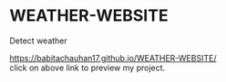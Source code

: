 # WEATHER-WEBSITE
Detect weather

https://babitachauhan17.github.io/WEATHER-WEBSITE/       
click on above link to preview my project.
